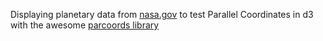 Displaying planetary data from [nasa.gov](http://nssdc.gsfc.nasa.gov/planetary/factsheet/) to test Parallel Coordinates in d3 with the awesome [parcoords library](http://syntagmatic.github.io/parallel-coordinates/)